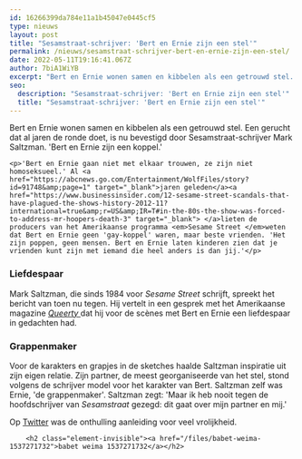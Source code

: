 ```yaml
---
id: 16266399da784e11a1b45047e0445cf5
type: nieuws
layout: post
title: "Sesamstraat-schrijver: 'Bert en Ernie zijn een stel'"
permalink: /nieuws/sesamstraat-schrijver-bert-en-ernie-zijn-een-stel/
date: 2022-05-11T19:16:41.067Z
author: 7biA1WiYB
excerpt: "Bert en Ernie wonen samen en kibbelen als een getrouwd stel. Een gerucht dat al jaren de ronde doet, is nu bevestigd door Sesamstraat-schrijver Mark Saltzman. 'Bert en Ernie zijn een koppel.'  "
seo:
  description: "Sesamstraat-schrijver: 'Bert en Ernie zijn een stel'"
  title: "Sesamstraat-schrijver: 'Bert en Ernie zijn een stel'"
---
```

Bert en Ernie wonen samen en kibbelen als een getrouwd stel. Een gerucht dat al jaren de ronde doet, is nu bevestigd door Sesamstraat-schrijver Mark Saltzman. 'Bert en Ernie zijn een koppel.'  

    <p>'Bert en Ernie gaan niet met elkaar trouwen, ze zijn niet homoseksueel.' Al <a href="https://abcnews.go.com/Entertainment/WolfFiles/story?id=91748&amp;page=1" target="_blank">jaren geleden</a><a href="https://www.businessinsider.com/12-sesame-street-scandals-that-have-plagued-the-shows-history-2012-11?international=true&amp;r=US&amp;IR=T#in-the-80s-the-show-was-forced-to-address-mr-hoopers-death-3" target="_blank"> </a>lieten de producers van het Amerikaanse programma <em>Sesame Street </em>weten dat Bert en Ernie geen 'gay-koppel' waren, maar beste vrienden. 'Het zijn poppen, geen mensen. Bert en Ernie laten kinderen zien dat je vrienden kunt zijn met iemand die heel anders is dan jij.'</p>
<h3>Liefdespaar</h3>
<p>Mark Saltzman, die sinds 1984 voor <em>Sesame Street </em>schrijft, spreekt het bericht van toen nu tegen. Hij vertelt in een gesprek met het Amerikaanse magazine <em><a href="https://www.queerty.com/exclusive-bert-ernie-couple-finally-answer-20180916" target="_blank">Queerty </a></em>dat hij voor de scènes met Bert en Ernie een liefdespaar in gedachten had. </p>
<h3>Grappenmaker</h3>
<p>Voor de karakters en grapjes in de sketches haalde Saltzman inspiratie uit zijn eigen relatie. Zijn partner, de meest georganiseerde van het stel, stond volgens de schrijver model voor het karakter van Bert. Saltzman zelf was Ernie, 'de grappenmaker'. Saltzman zegt: 'Maar ik heb nooit tegen de hoofdschrijver van <em>Sesamstraat</em> gezegd: dit gaat over mijn partner en mij.'</p>
<p>Op <a href="https://www.thebestsocial.media/nl/onthulling-bert-en-ernie-zijn-een-stelletje-en-twitter-viert-feest/" target="_blank">Twitter</a> was de onthulling aanleiding voor veel vrolijkheid. <div class="media media-element-container media-default"><div id="file-534641" class="file file-document file-text-oembed">

        <h2 class="element-invisible"><a href="/files/babet-weima-1537271732">babet weima 1537271732</a></h2>
    
  
  <div class="content">
    
  </div>

  
</div>
</div>  
